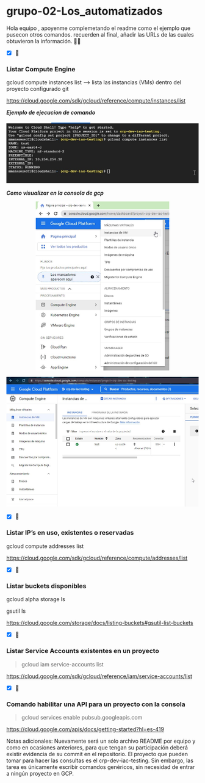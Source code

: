 # grupo-02-Los_automatizados

Hola equipo , apoyenme complemetando el readme como el ejemplo que pusecon otros comandos.
recuerden al final, añadir las URLs de las cuales obtuvieron la información.
:technologist:

- [x] :memo:
### Listar Compute Engine  
gcloud compute instances list  --> lista las instancias (VMs) dentro del proyecto configurado
git

https://cloud.google.com/sdk/gcloud/reference/compute/instances/list

<em><strong> Ejemplo de ejecucion de comando  </strong></em>
<p align="center">
<img src="Imagenes/comando_CE.jpg" width="550">
</p>
<em><strong> Como visualizar en la consola de gcp </strong></em>
<p align="center">
<img src="Imagenes/Compute Engine.jpg" width="350">
</p>
<p align="center">
<img src="Imagenes/compute engine_3.jpg" width="650">
</p>

- [x] :memo:
### Listar IP’s en uso, existentes o reservadas
gcloud compute addresses list

https://cloud.google.com/sdk/gcloud/reference/compute/addresses/list

- [x] :memo:
### Listar buckets disponibles
gcloud alpha storage ls

gsutil ls

https://cloud.google.com/storage/docs/listing-buckets#gsutil-list-buckets

- [x] :memo:
### Listar Service Accounts existentes en un proyecto
> gcloud iam service-accounts list

https://cloud.google.com/sdk/gcloud/reference/iam/service-accounts/list

- [x] :memo:
### Comando habilitar una API para un proyecto con la consola

> gcloud services enable pubsub.googleapis.com

https://cloud.google.com/apis/docs/getting-started?hl=es-419


Notas adicionales:
Nuevamente será un solo archivo README por equipo y como en ocasiones anteriores, para que tengan su participación deberá existir evidencia de su commit en el repositorio.
El proyecto que pueden tomar para hacer las consultas es el crp-dev-iac-testing. Sin embargo, las tarea es únicamente escribir comandos genéricos, sin necesidad de entrar a ningún proyecto en GCP.

